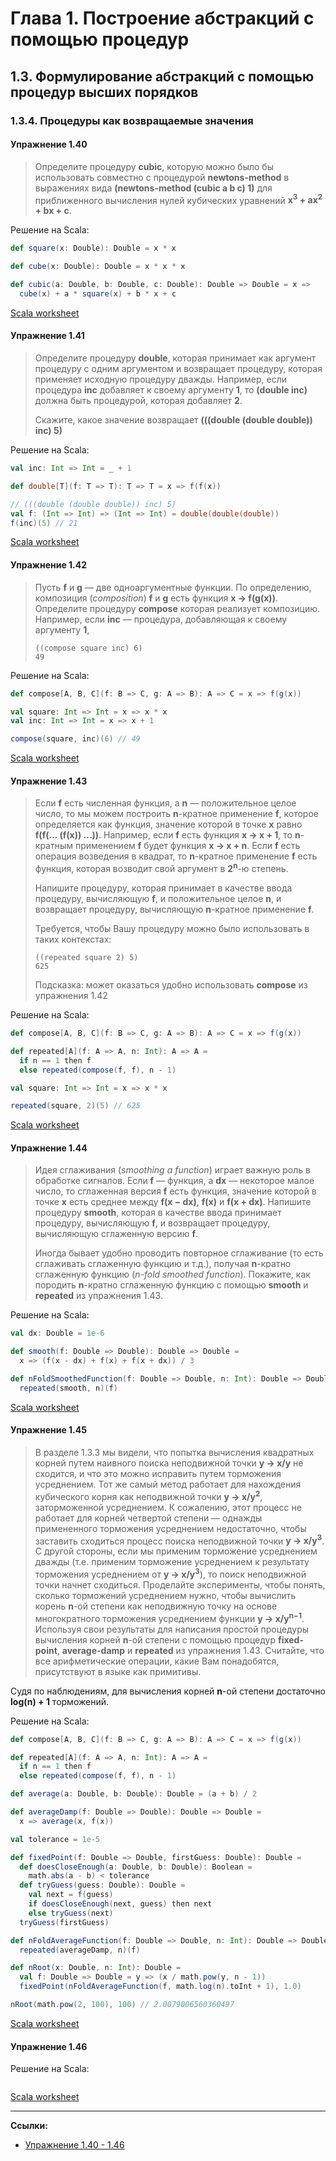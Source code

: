 # Глава 1. Построение абстракций с помощью процедур

## 1.3. Формулирование абстракций с помощью процедур высших порядков

### 1.3.4. Процедуры как возвращаемые значения

#### Упражнение 1.40

> Определите процедуру **cubic**, которую можно было бы использовать совместно с процедурой **newtons-method** 
> в выражениях вида **(newtons-method (cubic a b c) 1)** для приближенного вычисления нулей 
> кубических уравнений **x<sup>3</sup> + ax<sup>2</sup> + bx + c**.


Решение на Scala:

```scala
def square(x: Double): Double = x * x

def cube(x: Double): Double = x * x * x

def cubic(a: Double, b: Double, c: Double): Double => Double = x =>
  cube(x) + a * square(x) + b * x + c
```

[Scala worksheet](https://gitflic.ru/project/artemkorsakov/scalabook/blob?file=examples%2Fsrc%2Fmain%2Fscala%2Fbooks%2Fsicp%2FExercise1-40.worksheet.sc)


#### Упражнение 1.41

> Определите процедуру **double**, которая принимает как аргумент процедуру с одним аргументом 
> и возвращает процедуру, которая применяет исходную процедуру дважды. 
> Например, если процедура **inc** добавляет к своему аргументу **1**, 
> то **(double inc)** должна быть процедурой, которая добавляет **2**. 
> 
> Скажите, какое значение возвращает **(((double (double double)) inc) 5)**


Решение на Scala:

```scala
val inc: Int => Int = _ + 1

def double[T](f: T => T): T => T = x => f(f(x))

// (((double (double double)) inc) 5)
val f: (Int => Int) => (Int => Int) = double(double(double))
f(inc)(5) // 21
```

[Scala worksheet](https://gitflic.ru/project/artemkorsakov/scalabook/blob?file=examples%2Fsrc%2Fmain%2Fscala%2Fbooks%2Fsicp%2FExercise1-41.worksheet.sc)


#### Упражнение 1.42

> Пусть **f** и **g** — две одноаргументные функции. 
> По определению, композиция (*composition*) **f** и **g** есть функция **x → f(g(x))**. 
> Определите процедуру **compose** которая реализует композицию.
> Например, если **inc** — процедура, добавляющая к своему аргументу **1**,
>
> ```
> ((compose square inc) 6)
> 49
> ```


Решение на Scala:

```scala
def compose[A, B, C](f: B => C, g: A => B): A => C = x => f(g(x))

val square: Int => Int = x => x * x
val inc: Int => Int = x => x + 1

compose(square, inc)(6) // 49
```

[Scala worksheet](https://gitflic.ru/project/artemkorsakov/scalabook/blob?file=examples%2Fsrc%2Fmain%2Fscala%2Fbooks%2Fsicp%2FExercise1-42.worksheet.sc)


#### Упражнение 1.43

> Если **f** есть численная функция, а **n** — положительное целое число, 
> то мы можем построить **n**-кратное применение **f**, 
> которое определяется как функция, значение которой в точке **x** равно **f(f(... (f(x)) ...))**. 
> Например, если **f** есть функция **x → x + 1**, то **n**-кратным применением **f** будет функция **x → x + n**. 
> Если **f** есть операция возведения в квадрат, 
> то **n**-кратное применение **f** есть функция, которая возводит свой аргумент в **2<sup>n</sup>**-ю степень. 
> 
> Напишите процедуру, которая принимает в качестве ввода процедуру, вычисляющую **f**, и положительное целое **n**, 
> и возвращает процедуру, вычисляющую **n**-кратное применение **f**. 
> 
> Требуется, чтобы Вашу процедуру можно было использовать в таких контекстах:
>
> ```
> ((repeated square 2) 5)
> 625
> ```
>
> Подсказка: может оказаться удобно использовать **compose** из упражнения 1.42

Решение на Scala:

```scala
def compose[A, B, C](f: B => C, g: A => B): A => C = x => f(g(x))

def repeated[A](f: A => A, n: Int): A => A =
  if n == 1 then f
  else repeated(compose(f, f), n - 1)

val square: Int => Int = x => x * x

repeated(square, 2)(5) // 625
```

[Scala worksheet](https://gitflic.ru/project/artemkorsakov/scalabook/blob?file=examples%2Fsrc%2Fmain%2Fscala%2Fbooks%2Fsicp%2FExercise1-43.worksheet.sc)


#### Упражнение 1.44

> Идея сглаживания (*smoothing a function*) играет важную роль в обработке сигналов. 
> Если **f** — функция, а **dx** — некоторое малое число, то сглаженная версия **f** есть функция, 
> значение которой в точке **x** есть среднее между **f(x − dx)**, **f(x)** и **f(x + dx)**. 
> Напишите процедуру **smooth**, которая в качестве ввода принимает процедуру, вычисляющую **f**, 
> и возвращает процедуру, вычисляющую сглаженную версию **f**. 
> 
> Иногда бывает удобно проводить повторное сглаживание (то есть сглаживать сглаженную функцию и т.д.), 
> получая **n**-кратно сглаженную функцию (*n-fold smoothed function*). 
> Покажите, как породить **n**-кратно сглаженную функцию с помощью **smooth** и **repeated** из упражнения 1.43.


Решение на Scala:

```scala
val dx: Double = 1e-6

def smooth(f: Double => Double): Double => Double =
  x => (f(x - dx) + f(x) + f(x + dx)) / 3

def nFoldSmoothedFunction(f: Double => Double, n: Int): Double => Double =
  repeated(smooth, n)(f)
```

[Scala worksheet](https://gitflic.ru/project/artemkorsakov/scalabook/blob?file=examples%2Fsrc%2Fmain%2Fscala%2Fbooks%2Fsicp%2FExercise1-44.worksheet.sc)


#### Упражнение 1.45

> В разделе 1.3.3 мы видели, что попытка вычисления квадратных корней путем наивного поиска неподвижной точки **y → x/y** не сходится, 
> и что это можно исправить путем торможения усреднением. 
> Тот же самый метод работает для нахождения кубического корня как неподвижной точки **y → x/y<sup>2</sup>**, заторможенной усреднением. 
> К сожалению, этот процесс не работает для корней четвертой степени — однажды примененного торможения усреднением недостаточно, 
> чтобы заставить сходиться процесс поиска неподвижной точки **y → x/y<sup>3</sup>**. 
> С другой стороны, если мы применим торможение усреднением дважды 
> (т.е. применим торможение усреднением к результату торможения усреднением от **y → x/y<sup>3</sup>**), 
> то поиск неподвижной точки начнет сходиться. 
> Проделайте эксперименты, чтобы понять, сколько торможений усреднением нужно, 
> чтобы вычислить корень **n**-ой степени как неподвижную точку 
> на основе многократного торможения усреднением функции **y → x/y<sup>n−1</sup>**. 
> Используя свои результаты для написания простой процедуры вычисления корней **n**-ой степени с помощью процедур 
> **fixed-point**, **average-damp** и **repeated** из упражнения 1.43. 
> Считайте, что все арифметические операции, какие Вам понадобятся, присутствуют в языке как примитивы.

Судя по наблюдениям, для вычисления корней **n**-ой степени достаточно **log(n) + 1** торможений.

Решение на Scala:

```scala
def compose[A, B, C](f: B => C, g: A => B): A => C = x => f(g(x))

def repeated[A](f: A => A, n: Int): A => A =
  if n == 1 then f
  else repeated(compose(f, f), n - 1)

def average(a: Double, b: Double): Double = (a + b) / 2

def averageDamp(f: Double => Double): Double => Double =
  x => average(x, f(x))

val tolerance = 1e-5

def fixedPoint(f: Double => Double, firstGuess: Double): Double =
  def doesCloseEnough(a: Double, b: Double): Boolean =
    math.abs(a - b) < tolerance
  def tryGuess(guess: Double): Double =
    val next = f(guess)
    if doesCloseEnough(next, guess) then next
    else tryGuess(next)
  tryGuess(firstGuess)

def nFoldAverageFunction(f: Double => Double, n: Int): Double => Double =
  repeated(averageDamp, n)(f)

def nRoot(x: Double, n: Int): Double =
  val f: Double => Double = y => (x / math.pow(y, n - 1))
  fixedPoint(nFoldAverageFunction(f, math.log(n).toInt + 1), 1.0)

nRoot(math.pow(2, 100), 100) // 2.0079006560360497
```

[Scala worksheet](https://gitflic.ru/project/artemkorsakov/scalabook/blob?file=examples%2Fsrc%2Fmain%2Fscala%2Fbooks%2Fsicp%2FExercise1-45.worksheet.sc)


#### Упражнение 1.46

> 

Решение на Scala:

```scala

```

[Scala worksheet](https://gitflic.ru/project/artemkorsakov/scalabook/blob?file=examples%2Fsrc%2Fmain%2Fscala%2Fbooks%2Fsicp%2FExercise1-35.worksheet.sc)


---

**Ссылки:**
- [Упражнение 1.40 - 1.46](https://web.mit.edu/6.001/6.037/sicp.pdf#page=131)
